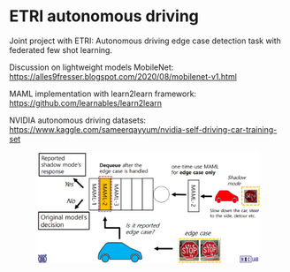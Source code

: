 # ETRI autonomous driving


Joint project with ETRI: Autonomous driving edge case detection task with federated few shot learning. 

Discussion on lightweight models MobileNet: https://alles9fresser.blogspot.com/2020/08/mobilenet-v1.html

MAML implementation with learn2learn framework: https://github.com/learnables/learn2learn

NVIDIA autonomous driving datasets: https://www.kaggle.com/sameerqayyum/nvidia-self-driving-car-training-set



<div align="center">
	<img src="/Samples/diagram.PNG" width="80%" height="80%"/>
</div>
</a>

